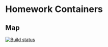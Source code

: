 # Homework Containers
## Map

[![Build status](https://ci.appveyor.com/api/projects/status/u0wewsglv5qr8cvc?svg=true)](https://ci.appveyor.com/project/toha62/ajs-containers-map)